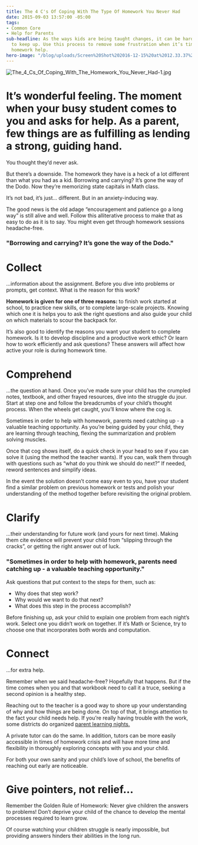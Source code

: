 ```yaml
---
title: The 4 C's Of Coping With The Type Of Homework You Never Had
date: 2015-09-03 13:57:00 -05:00
tags:
- Common Core
- Help for Parents
sub-headline: As the ways kids are being taught changes, it can be hard for parents
  to keep up. Use this process to remove some frustration when it’s time to offer
  homework help.
hero-image: "/blog/uploads/Screen%20Shot%202016-12-15%20at%2012.33.37%20PM%20(1).png"
---
```


![The_4_Cs_Of_Coping_With_The_Homework_You_Never_Had-1.jpg](/blog/uploads/The_4_Cs_Of_Coping_With_The_Homework_You_Never_Had-1.jpg)

# It’s wonderful feeling. The moment when your busy student comes to you and asks for help. As a parent, few things are as fulfilling as lending a strong, guiding hand.

You thought they’d never ask.

But there’s a downside. The homework they have is a heck of a lot different than what you had as a kid. Borrowing and carrying? It’s gone the way of the Dodo. Now they’re memorizing state capitals in Math class.

It’s not bad, it’s just... different. But in an anxiety-inducing way. 

The good news is the old adage “encouragement and patience go a long way” is still alive and well. Follow this alliterative process to make that as easy to do as it is to say. You might even get through homework sessions headache-free.

### "Borrowing and carrying? It’s gone the way of the Dodo."

# Collect

...information about the assignment. Before you dive into problems or prompts, get context. What is the reason for this work?

**Homework is given for one of three reasons:** to finish work started at school, to practice new skills, or to complete large-scale projects. Knowing which one it is helps you to ask the right questions and also guide your child on which materials to scour the backpack for.

It’s also good to identify the reasons you want your student to complete homework. Is it to develop discipline and a productive work ethic? Or learn how to work efficiently and ask questions? These answers will affect how active your role is during homework time.

# Comprehend

...the question at hand. Once you’ve made sure your child has the crumpled notes, textbook, and other frayed resources, dive into the struggle du jour. Start at step one and follow the breadcrumbs of your child’s thought process. When the wheels get caught, you’ll know where the cog is.

Sometimes in order to help with homework, parents need catching up - a valuable teaching opportunity. As you’re being guided by your child, they are learning through teaching, flexing the summarization and problem solving muscles.

Once that cog shows itself, do a quick check in your head to see if you can solve it (using the method the teacher wants). If you can, walk them through with questions such as “what do you think we should do next?” If needed, reword sentences and simplify ideas.

In the event the solution doesn’t come easy even to you, have your student find a similar problem on previous homework or tests and polish your understanding of the method together before revisiting the original problem.

# Clarify

...their understanding for future work (and yours for next time). Making them cite evidence will prevent your child from “slipping through the cracks”, or getting the right answer out of luck.

### "Sometimes in order to help with homework, parents need catching up - a valuable teaching opportunity."

Ask questions that put context to the steps for them, such as:

* Why does that step work?
* Why would we want to do that next?
* What does this step in the process accomplish?

Before finishing up, ask your child to explain one problem from each night’s work. Select one you didn’t work on together. If it’s Math or Science, try to choose one that incorporates both words and computation.

# Connect

...for extra help.

Remember when we said headache-free? Hopefully that happens. But if the time comes when you and that workbook need to call it a truce, seeking a second opinion is a healthy step.

Reaching out to the teacher is a good way to shore up your understanding of why and how things are being done. On top of that, it brings attention to the fact your child needs help. If you’re really having trouble with the work, some districts do organized [parent learning nights.](http://www.ocregister.com/articles/math-654669-parents-common.html)

A private tutor can do the same. In addition, tutors can be more easily accessible in times of homework crisis and will have more time and flexibility in thoroughly exploring concepts with you and your child.

For both your own sanity and your child’s love of school, the benefits of reaching out early are noticeable.

# Give pointers, not relief...

Remember the Golden Rule of Homework: Never give children the answers to problems! Don’t deprive your child of the chance to develop the mental processes required to learn grow.

Of course watching your children struggle is nearly impossible, but providing answers hinders their abilities in the long run.